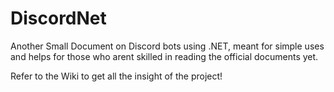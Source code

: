 # DiscordNet
Another Small Document on Discord bots using .NET, meant for simple uses and helps for those who arent skilled in reading the official documents yet.

Refer to the Wiki to get all the insight of the project!

